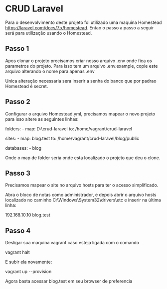 # CRUD Laravel

Para o desenvolvimento deste projeto foi utilizado uma maquina Homestead https://laravel.com/docs/7.x/homestead. Entao o passo a passo a seguir será para utilização usando o Homestead.

## Passo 1  

Apos clonar o projeto precisamos criar nosso arquivo .env onde fica os parametros do projeto. Para isso tem um arquivo .env.example, copie este arquivo alterando o nome para apenas .env

Unica alteração necessaria sera inserir a senha do banco que por padrao Homestead é secret.

## Passo 2

Configurar o arquivo Homestead.yml, precisamos mapear o novo projeto para isso altere as seguintes linhas:

folders:
    - map: D:\crud-laravel
      to: /home/vagrant/crud-laravel

sites:
    - map: blog.test
      to: /home/vagrant/crud-laravel/blog/public

databases:
    - blog


Onde o map de folder seria onde esta localizado o projeto que deu o clone. 

## Passo 3 

Precisamos mapear o site no arquivo hosts para ter o acesso simplificado. 

Abra o bloco de notas como administrador, e depois abrir o arquivo hosts localizado no caminho C:\Windows\System32\drivers\etc e inserir na última linha:

192.168.10.10 blog.test

## Passo 4

Desligar sua maquina vagrant caso esteja ligada com o comando

vagrant halt

E subir ela novamente:

vagrant up --provision

Agora basta acessar blog.test em seu browser de preferencia